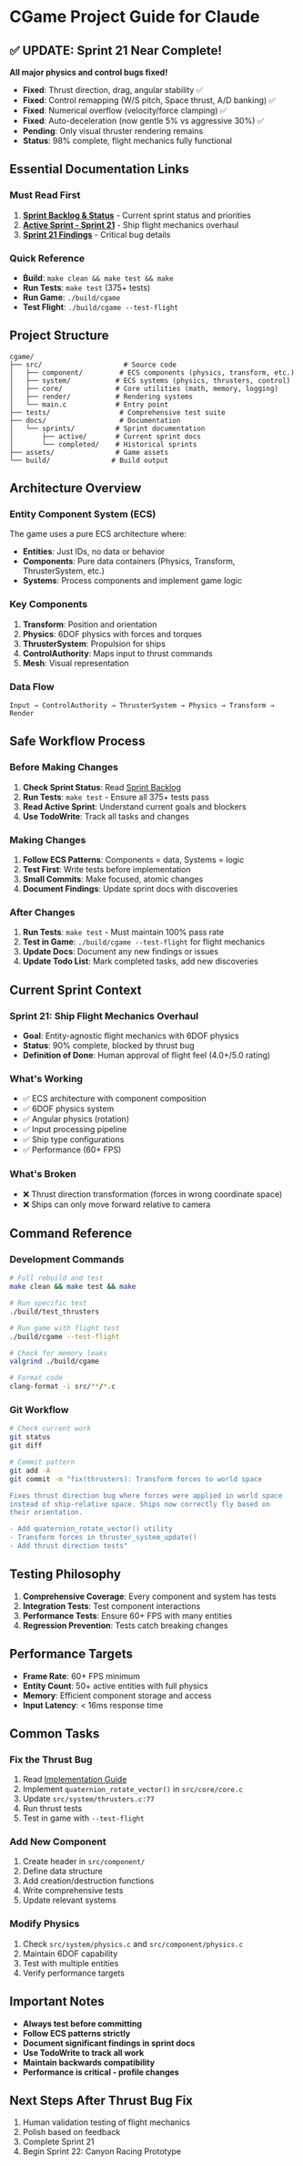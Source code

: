 # CGame Project Guide for Claude

## ✅ UPDATE: Sprint 21 Near Complete!
**All major physics and control bugs fixed!**
- **Fixed**: Thrust direction, drag, angular stability ✅
- **Fixed**: Control remapping (W/S pitch, Space thrust, A/D banking) ✅
- **Fixed**: Numerical overflow (velocity/force clamping) ✅
- **Fixed**: Auto-deceleration (now gentle 5% vs aggressive 30%) ✅
- **Pending**: Only visual thruster rendering remains
- **Status**: 98% complete, flight mechanics fully functional

## Essential Documentation Links

### Must Read First
1. **[Sprint Backlog & Status](docs/sprints/README.md)** - Current sprint status and priorities
2. **[Active Sprint - Sprint 21](docs/sprints/active/SPRINT_21_DESIGN.md)** - Ship flight mechanics overhaul
3. **[Sprint 21 Findings](docs/sprints/active/SPRINT_21_FINDINGS_AND_FIXES.md)** - Critical bug details

### Quick Reference
- **Build**: `make clean && make test && make`
- **Run Tests**: `make test` (375+ tests)
- **Run Game**: `./build/cgame`
- **Test Flight**: `./build/cgame --test-flight`

## Project Structure

```
cgame/
├── src/                    # Source code
│   ├── component/         # ECS components (physics, transform, etc.)
│   ├── system/           # ECS systems (physics, thrusters, control)
│   ├── core/             # Core utilities (math, memory, logging)
│   ├── render/           # Rendering systems
│   └── main.c            # Entry point
├── tests/                 # Comprehensive test suite
├── docs/                  # Documentation
│   └── sprints/          # Sprint documentation
│       ├── active/       # Current sprint docs
│       └── completed/    # Historical sprints
├── assets/               # Game assets
└── build/               # Build output
```

## Architecture Overview

### Entity Component System (ECS)
The game uses a pure ECS architecture where:
- **Entities**: Just IDs, no data or behavior
- **Components**: Pure data containers (Physics, Transform, ThrusterSystem, etc.)
- **Systems**: Process components and implement game logic

### Key Components
1. **Transform**: Position and orientation
2. **Physics**: 6DOF physics with forces and torques
3. **ThrusterSystem**: Propulsion for ships
4. **ControlAuthority**: Maps input to thrust commands
5. **Mesh**: Visual representation

### Data Flow
```
Input → ControlAuthority → ThrusterSystem → Physics → Transform → Render
```

## Safe Workflow Process

### Before Making Changes
1. **Check Sprint Status**: Read [Sprint Backlog](docs/sprints/README.md)
2. **Run Tests**: `make test` - Ensure all 375+ tests pass
3. **Read Active Sprint**: Understand current goals and blockers
4. **Use TodoWrite**: Track all tasks and changes

### Making Changes
1. **Follow ECS Patterns**: Components = data, Systems = logic
2. **Test First**: Write tests before implementation
3. **Small Commits**: Make focused, atomic changes
4. **Document Findings**: Update sprint docs with discoveries

### After Changes
1. **Run Tests**: `make test` - Must maintain 100% pass rate
2. **Test in Game**: `./build/cgame --test-flight` for flight mechanics
3. **Update Docs**: Document any new findings or issues
4. **Update Todo List**: Mark completed tasks, add new discoveries

## Current Sprint Context

### Sprint 21: Ship Flight Mechanics Overhaul
- **Goal**: Entity-agnostic flight mechanics with 6DOF physics
- **Status**: 90% complete, blocked by thrust bug
- **Definition of Done**: Human approval of flight feel (4.0+/5.0 rating)

### What's Working
- ✅ ECS architecture with component composition
- ✅ 6DOF physics system
- ✅ Angular physics (rotation)
- ✅ Input processing pipeline
- ✅ Ship type configurations
- ✅ Performance (60+ FPS)

### What's Broken
- ❌ Thrust direction transformation (forces in wrong coordinate space)
- ❌ Ships can only move forward relative to camera

## Command Reference

### Development Commands
```bash
# Full rebuild and test
make clean && make test && make

# Run specific test
./build/test_thrusters

# Run game with flight test
./build/cgame --test-flight

# Check for memory leaks
valgrind ./build/cgame

# Format code
clang-format -i src/**/*.c
```

### Git Workflow
```bash
# Check current work
git status
git diff

# Commit pattern
git add -A
git commit -m "fix(thrusters): Transform forces to world space

Fixes thrust direction bug where forces were applied in world space
instead of ship-relative space. Ships now correctly fly based on
their orientation.

- Add quaternion_rotate_vector() utility
- Transform forces in thruster_system_update()
- Add thrust direction tests"
```

## Testing Philosophy

1. **Comprehensive Coverage**: Every component and system has tests
2. **Integration Tests**: Test component interactions
3. **Performance Tests**: Ensure 60+ FPS with many entities
4. **Regression Prevention**: Tests catch breaking changes

## Performance Targets

- **Frame Rate**: 60+ FPS minimum
- **Entity Count**: 50+ active entities with full physics
- **Memory**: Efficient component storage and access
- **Input Latency**: < 16ms response time

## Common Tasks

### Fix the Thrust Bug
1. Read [Implementation Guide](docs/sprints/active/SPRINT_21_IMPLEMENTATION_GUIDE.md)
2. Implement `quaternion_rotate_vector()` in `src/core/core.c`
3. Update `src/system/thrusters.c:77`
4. Run thrust tests
5. Test in game with `--test-flight`

### Add New Component
1. Create header in `src/component/`
2. Define data structure
3. Add creation/destruction functions
4. Write comprehensive tests
5. Update relevant systems

### Modify Physics
1. Check `src/system/physics.c` and `src/component/physics.c`
2. Maintain 6DOF capability
3. Test with multiple entities
4. Verify performance targets

## Important Notes

- **Always test before committing**
- **Follow ECS patterns strictly**
- **Document significant findings in sprint docs**
- **Use TodoWrite to track all work**
- **Maintain backwards compatibility**
- **Performance is critical - profile changes**

## Next Steps After Thrust Bug Fix

1. Human validation testing of flight mechanics
2. Polish based on feedback
3. Complete Sprint 21
4. Begin Sprint 22: Canyon Racing Prototype